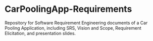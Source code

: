 # CarPoolingApp-Requirements
Repository for Software Requirement Engineering documents of a Car Pooling Application, including SRS, Vision and Scope, Requirement Elicitation, and presentation slides. 
